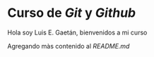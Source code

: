 # Curso de _Git_ y _Github_

Hola soy Luis E. Gaetán, bienvenidos a mi curso

Agregando màs contenido al _README.md_
